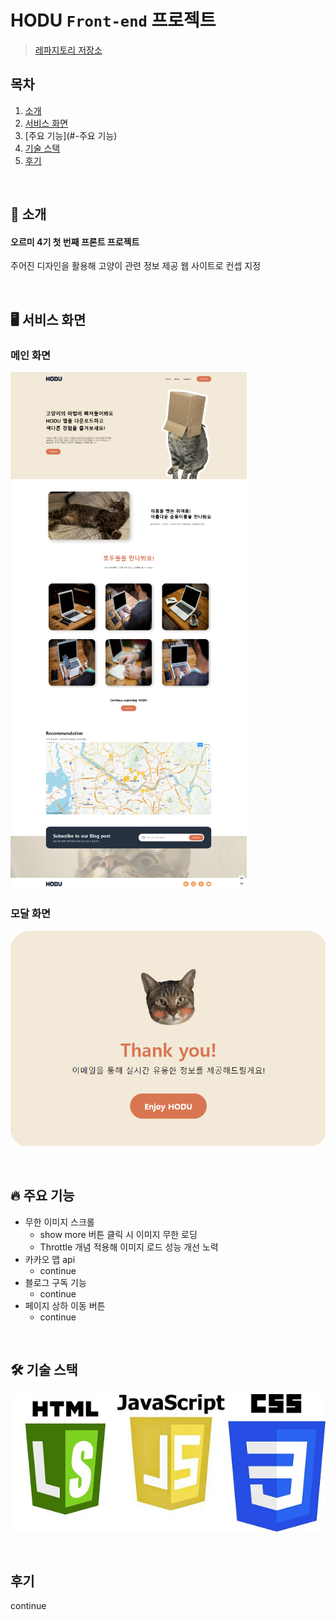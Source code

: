 # HODU `Front-end` 프로젝트

> [레파지토리 저장소](https://github.com/shlim0287/frontproject)

## 목차

1. [소개](#-소개)
2. [서비스 화면](#-서비스-화면)
3. [주요 기능](#-주요 기능)
4. [기술 스택](#-기술-스택)
5. [후기](#후기)

<br>

## 🌙 소개

#### 오르미 4기 첫 번째 프론트 프로젝트
주어진 디자인을 활용해 고양이 관련 정보 제공 웹 사이트로 컨셉 지정


<br>

## 🖥 서비스 화면

### 메인 화면

![1 메인 이미지](img/final-img.png)

### 모달 화면

![2 모달 이미지](img/modal-img.png)

<br>

## 🔥 주요 기능

- 무한 이미지 스크롤
  - show more 버튼 클릭 시 이미지 무한 로딩
  - Throttle 개념 적용해 이미지 로드 성능 개선 노력
- 카카오 맵 api
  - continue
- 블로그 구독 기능
  - continue
- 페이지 상하 이동 버튼
  - continue


<br>

## 🛠 기술 스택
![3 스택 이미지](img/merge-stack.jpg)

<br>


## 후기
continue



